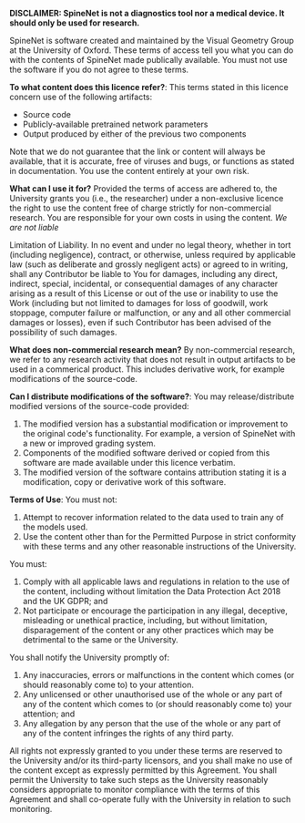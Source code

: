 **DISCLAIMER: SpineNet is not a diagnostics tool nor a medical device. It should only be used for research.**

SpineNet is software created and maintained by the Visual Geometry Group at the University of Oxford. These terms of access tell you what you can do with the contents of SpineNet made publically available. You must not use the software if you do not agree to these terms.

**To what content does this licence refer?**: This terms stated in this licence concern use of the following artifacts:
- Source code
- Publicly-available pretrained network parameters
- Output produced by either of the previous two components

Note that we do not guarantee that the link or content will always be available, that it is accurate, free of viruses and bugs, or functions as stated in documentation. You use the content entirely at your own risk.

**What can I use it for?** Provided the terms of access are adhered to, the University grants you (i.e., the researcher) under a non-exclusive licence the right to use the content free of charge strictly for non-commercial research. You are responsible for your own costs in using the content. *We are not liable*

Limitation of Liability. In no event and under no legal theory,
      whether in tort (including negligence), contract, or otherwise,
      unless required by applicable law (such as deliberate and grossly
      negligent acts) or agreed to in writing, shall any Contributor be
      liable to You for damages, including any direct, indirect, special,
      incidental, or consequential damages of any character arising as a
      result of this License or out of the use or inability to use the
      Work (including but not limited to damages for loss of goodwill,
      work stoppage, computer failure or malfunction, or any and all
      other commercial damages or losses), even if such Contributor
      has been advised of the possibility of such damages.


**What does non-commercial research mean?** By non-commercial research, we refer to any research activity that does not result in output artifacts to be used in a commerical product. This includes derivative work, for example modifications of the source-code. 

**Can I distribute modifications of the software?**: You may release/distribute modified versions of the source-code provided:
1. The modified version has a substantial modification or improvement to the original code's functionality. For example, a version of SpineNet with a new or improved grading system.
2. Components of the modified software derived or copied from this software are made available under this licence verbatim. 
3. The modified version of the software contains attribution stating it is a modification, copy or derivative work of this software.

**Terms of Use**:
You must not:
1. Attempt to recover information related to the data used to train any of the models used. 
2. Use the content other than for the Permitted Purpose in strict conformity with these terms and any other reasonable instructions of the University.

You must:
1. Comply with all applicable laws and regulations in relation to the use of the content, including without limitation the Data Protection Act 2018 and the UK GDPR; and
2. Not participate or encourage the participation in any illegal, deceptive, misleading or unethical practice, including, but without limitation, disparagement of the content or any other practices which may be detrimental to the same or the University.

You shall notify the University promptly of:
1. Any inaccuracies, errors or malfunctions in the content which comes  (or should reasonably come to) to your attention.
2. Any unlicensed or other unauthorised use of the whole or any part of any of the content which comes to (or should reasonably come to) your attention; and
3. Any allegation by any person that the use of the whole or any part of any of the content infringes the rights of any third party.

All rights not expressly granted to you under these terms are reserved to the University and/or its third-party licensors, and you shall make no use of the content except as expressly permitted by this Agreement. You shall permit the University to take such steps as the University reasonably considers appropriate to monitor compliance with the terms of this Agreement and shall co-operate fully with the University in relation to such monitoring.
